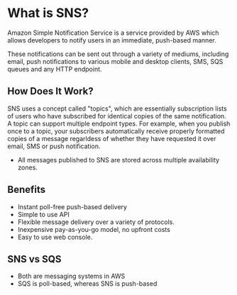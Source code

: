 # What is SNS?

Amazon Simple Notification Service is a service provided by AWS which allows developers to notify users in an immediate, push-based manner.

These notifications can be sent out through a variety of mediums, including email, push notifications to various mobile and desktop clients, SMS, SQS queues and any HTTP endpoint.

## How Does It Work?

SNS uses a concept called "topics", which are essentially subscription lists of users who have subscribed for identical copies of the same notification. A topic can support multiple endpoint types. For example, when you publish once to a topic, your subscribers automatically receive properly formatted copies of a message regarldess of whether they have requested it over email, SMS or push notification.

* All messages published to SNS are stored across multiple availability zones.

## Benefits

* Instant poll-free push-based delivery
* Simple to use API
* Flexible message delivery over a variety of protocols.
* Inexpensive pay-as-you-go model, no upfront costs
* Easy to use web console.

## SNS vs SQS

* Both are messaging systems in AWS
* SQS is poll-based, whereas SNS is push-based